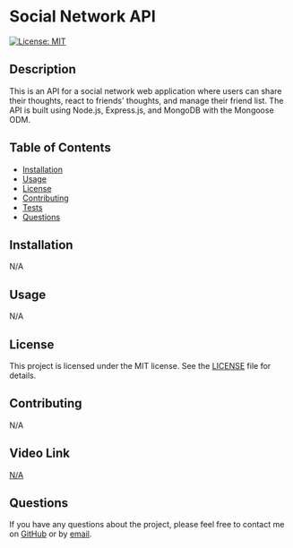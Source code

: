 # Social Network API

[![License: MIT](https://img.shields.io/badge/License-MIT-yellow.svg)](https://opensource.org/licenses/MIT)

## Description

This is an API for a social network web application where users can share their thoughts, react to friends' thoughts, and manage their friend list. The API is built using Node.js, Express.js, and MongoDB with the Mongoose ODM.

## Table of Contents

- [Installation](#installation)
- [Usage](#usage)
- [License](#license)
- [Contributing](#contributing)
- [Tests](#tests)
- [Questions](#questions)

## Installation

N/A

## Usage

N/A

## License

This project is licensed under the MIT license. See the [LICENSE](https://opensource.org/licenses/MIT) file for details.

## Contributing

N/A

## Video Link

[N/A](https://drive.google.com/file/d/1gjVXlYcE4uivsuK0JQ1ncOWDffKKWvnc/view)

## Questions

If you have any questions about the project, please feel free to contact me on [GitHub](https://github.com/Dani-Gore13) or by [email](mailto:daningore11@gmail.com).

